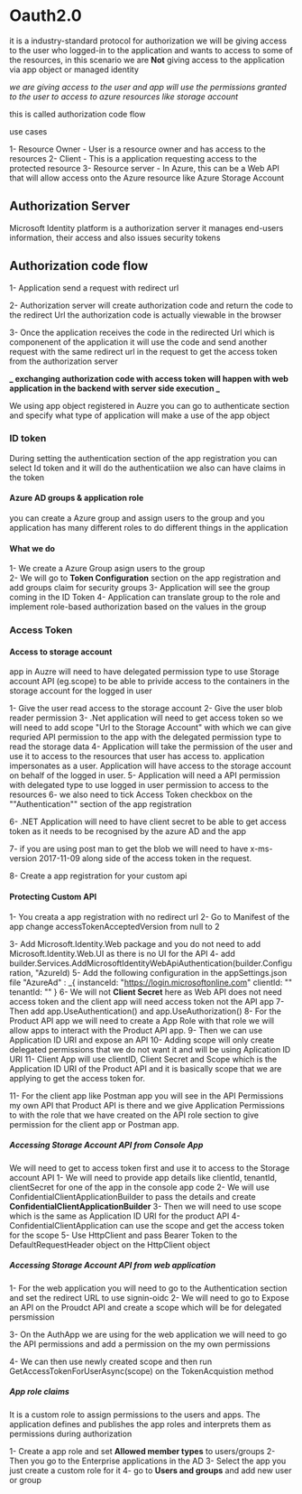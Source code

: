 # Oauth2.0

it is a industry-standard protocol for authorization
we will be giving access to the user who logged-in to the application
and wants to access to some of the resources, in this scenario we are **Not** giving access to the application via app object or managed identity

_we are giving access to the user and app will use the permissions granted to the user to access to azure resources like storage account_

this is called authorization code flow

use cases

1- Resource Owner - User is a resource owner and has access to the resources
2- Client - This is a application requesting access to the protected resource
3- Resource server - In Azure, this can be a Web API that will allow access onto the Azure resource like Azure Storage Account

## Authorization Server

Microsoft Identity platform is a authorization server it manages end-users information, their access and also issues security tokens

## Authorization code flow

1- Application send a request with redirect url

2- Authorization server will create authorization code and return the code to the redirect Url the authorization code is actually viewable in the browser

3- Once the application receives the code in the redirected Url which is componenent of the application it will use the code and send another request with the same redirect url in the request to get the access token from the authorization server

**_ exchanging authorization code with access token will happen with web application in the backend with server side execution _**

We using app object registered in Auzre you can go to authenticate section and specify what type of application will make a use of the app object

### ID token

During setting the authentication section of the app registration you can select Id token and it will do the authenticatiion we also can have claims in the token

#### Azure AD groups & application role

you can create a Azure group and assign users to the group and you application has many different roles to do different things in the application

#### What we do

1- We create a Azure Group asign users to the group  
2- We will go to **Token Configuration** section on the app registration and add groups claim for security groups
3- Application will see the group coming in the ID Token
4- Application can translate group to the role and implement role-based authorization based on the values in the group

### Access Token

#### Access to storage account

app in Auzre will need to have delegated permission type to use Storage account API (eg.scope) to be able to privide access to the containers in the storage account for the logged in user

1- Give the user read access to the storage account
2- Give the user blob reader permission
3- .Net application will need to get access token so we will need to add scope "Url to the Storage Account" with which we can give requried API permission to the app with the delegated permission type to read the storage data
4- Application will take the permission of the user and use it to access to the resources that user has access to. application impersonates as a user. Application will have access to the storage account on behalf of the logged in user.
5- Application will need a API permission with delegated type to use logged in user permission to access to the resources
6- we also need to tick Access Token checkbox on the ""Authentication"" section of the app registration

6- .NET Application will need to have client secret to be able to get access token as it needs to be recognised by the azure AD and the app

7- if you are using post man to get the blob we will need to have x-ms-version 2017-11-09 along side of the access token in the request.

8- Create a app registration for your custom api

#### Protecting Custom API

1- You creata a app registration with no redirect urI
2- Go to Manifest of the app change accessTokenAcceptedVersion from null to 2

3- Add Microsoft.Identity.Web package and you do not need to add Microsoft.Identity.Web.UI as there is no UI for the API
4- add builder.Services.AddMicrosoftIdentityWebApiAuthentication(builder.Configuration, "AzureId)
5- Add the following configuration in the appSettings.json file
"AzureAd" : \_{
instanceId: "https://login.microsoftonline.com"
clientId: ""
tenantId: ""
}
6- We will not **Client Secret** here as Web API does not need access token
and the client app will need access token not the API app
7- Then add app.UseAuthentication() and app.UseAuthorization()
8- For the Product API app we will need to create a App Role with that role we will allow apps to interact with the Product API app.
9- Then we can use Application ID URI and expose an API
10- Adding scope will only create delegated permissions that we do not want it and will be using Aplication ID URI
11- Client App will use clientID, Client Secret and Scope which is the Application ID URI of the Product API and it is basically scope that we are applying to get the access token for.

11- For the client app like Postman app you will see in the API Permissions my own API that Product API is there and we give Application Permissions to with the role that we have created on the API role section to give permission for the client app or Postman app.

##### Accessing Storage Account API from Console App

We will need to get to access token first and use it to access to the Storage account API
1- We will need to provide app details like clientId, tenantId, clientSecret for one of the app in the console app code
2- We will use ConfidentialClientApplicationBuilder to pass the details and create **ConfidentialClientApplicationBuilder**
3- Then we will need to use scope which is the same as Application ID URI for the product API
4-ConfidentialClientApplication can use the scope and get the access token for the scope
5- Use HttpClient and pass Bearer Token to the DefaultRequestHeader object on the HttpClient object

##### Accessing Storage Account API from web application

1- For the web application you will need to go to the Authentication section and set the redirect URL to use signin-oidc
2- We will need to go to Expose an API on the Proudct API and create a scope which will be for delegated persmission

3- On the AuthApp we are using for the web application we will need to go the API permissions and add a permission on the my own permissions

4- We can then use newly created scope and then run GetAccessTokenForUserAsync(scope) on the TokenAcquistion method

##### App role claims

It is a custom role to assign permissions to the users and apps. The application defines and publishes the app roles and interprets them as permissions during authorization

1- Create a app role and set **Allowed member types** to users/groups
2- Then you go to the Enterprise applications in the AD
3- Select the app you just create a custom role for it
4- go to **Users and groups** and add new user or group
